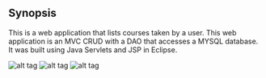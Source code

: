 ## Synopsis

This is a web application that lists courses taken by a user. This web application is an MVC CRUD with a DAO that accesses a MYSQL database. It was built using Java Servlets and JSP in Eclipse.

![alt tag](http://i.imgur.com/2hOy5Rm.png)
![alt tag](http://i.imgur.com/Ytx8TUh.png)
![alt tag](http://i.imgur.com/QNbPbSn.png)